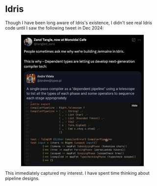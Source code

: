 # Idris

Though I have been long aware of Idris's existence, I didn't see 
real Idris code until I saw the following tweet in Dec 2024:

<img src="resources/idris-tweet.png" style="display: block; margin: auto;" alt="screenshot of idris tweet" width="400">

This immediately captured my interest. I have spent time
thinking about pipeline designs.
